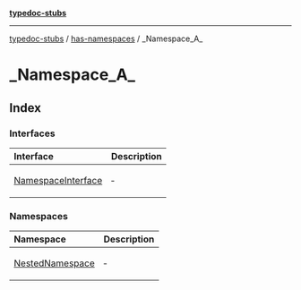 [**typedoc-stubs**](../../../index.md)

***

[typedoc-stubs](../../../index.md) / [has-namespaces](../../index.md) / \_Namespace\_A\_

# \_Namespace\_A\_

## Index

### Interfaces

<table>
<thead>
<tr>
<th align="left">Interface</th>
<th align="left">Description</th>
</tr>
</thead>
<tbody>
<tr>
<td>

[NamespaceInterface](interfaces/NamespaceInterface.md)

</td>
<td>

&hyphen;

</td>
</tr>
</tbody>
</table>

### Namespaces

<table>
<thead>
<tr>
<th align="left">Namespace</th>
<th align="left">Description</th>
</tr>
</thead>
<tbody>
<tr>
<td>

[NestedNamespace](namespaces/NestedNamespace/index.md)

</td>
<td>

&hyphen;

</td>
</tr>
</tbody>
</table>

